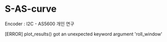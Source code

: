 # S-AS-curve
Encoder : I2C - AS5600
개인 연구

[ERROR] plot_results() got an unexpected keyword argument 'roll_window'


